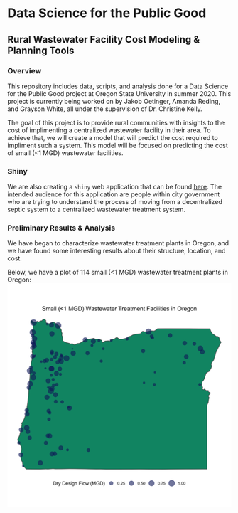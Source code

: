 # Data Science for the Public Good

## Rural Wastewater Facility Cost Modeling & Planning Tools

### Overview
This repository includes data, scripts, and analysis done for a Data Science for the Public Good project at Oregon State University in summer 2020. This project is currently being worked on by Jakob Oetinger, Amanda Reding, and Grayson White, all under the supervision of Dr. Christine Kelly. 

The goal of this project is to provide rural communities with insights to the cost of implimenting a centralized wastewater facility in their area. To achieve that, we will create a  model that will predict the cost required to impliment such a system. This model will be focused on predicting the cost of small (<1 MGD) wastewater facilities.

### Shiny
We are also creating a `shiny` web application that can be found [here](https://graysonwhite.shinyapps.io/oregon-wwtps/). The intended audience for this application are people within city government who are trying to understand the process of moving from a decentralized septic system to a centralized wastewater treatment system.

### Preliminary Results & Analysis 
We have began to characterize wastewater treatment plants in Oregon, and we have found some interesting results about their structure, location, and cost. 

Below, we have a plot of 114 small (<1 MGD) wastewater treatment plants in Oregon:
![](https://github.com/graysonwhite/dspg-wastewater/blob/master/data%20visualizations/png-visualizations/geq.png)


